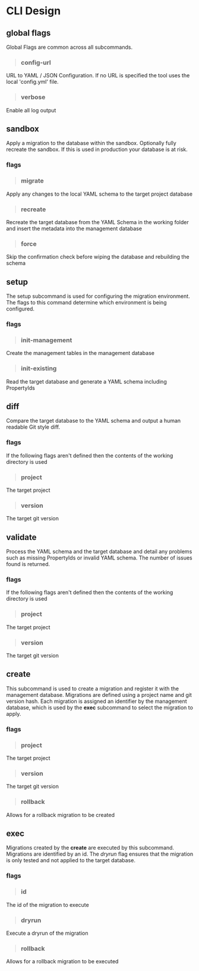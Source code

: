 
# CLI Design

## global flags
Global Flags are common across all subcommands.

> ### config-url
  URL to YAML / JSON Configuration.  If no URL is specified the tool uses the local 'config.yml' file.

> ### verbose
  Enable all log output

## sandbox
Apply a migration to the database within the sandbox.  Optionally fully recreate the sandbox.  If this is used in production your database is at risk.

### flags

>  ### migrate
   Apply any changes to the local YAML schema to the target project database

>  ### recreate
   Recreate the target database from the YAML Schema in the working folder and insert the metadata into the management database

>  ### force
   Skip the confirmation check before wiping the database and rebuilding the schema

## setup
The setup subcommand is used for configuring the migration environment.  The flags to this command determine which environment is being configured.

### flags

>  ### init-management
   Create the management tables in the management database

>  ### init-existing
   Read the target database and generate a YAML schema including PropertyIds

## diff
Compare the target database to the YAML schema and output a human readable Git style diff.

### flags
If the following flags aren't defined then the contents of the working directory is used

> ### project
  The target project

> ### version
  The target git version

## validate
Process the YAML schema and the target database and detail any problems such as missing PropertyIds or invalid YAML schema.  The number of issues found is returned.

### flags
If the following flags aren't defined then the contents of the working directory is used

> ### project
  The target project

> ### version
  The target git version

## create
This subcommand is used to create a migration and register it with the management database.  Migrations are defined using a project name and git version hash.  Each migration is assigned an identifier by the management database, which is used by the **exec** subcommand to select the migration to apply.

### flags
> ### project
  The target project

> ### version
  The target git version

> ### rollback
  Allows for a rollback migration to be created

## exec
Migrations created by the **create** are executed by this subcommand.  Migrations are identified by an id.  The *dryrun* flag ensures that the migration is only tested and not applied to the target database.

### flags
> ### id
  The id of the migration to execute

> ### dryrun
  Execute a dryrun of the migration

> ### rollback
  Allows for a rollback migration to be executed

